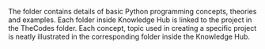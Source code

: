 The folder contains details of basic Python programming concepts, theories and examples.
Each folder inside Knowledge Hub is linked to the project in the TheCodes folder.
Each concept, topic used in creating a specific project is neatly illustrated in the corresponding folder inside the Knowledge Hub.
